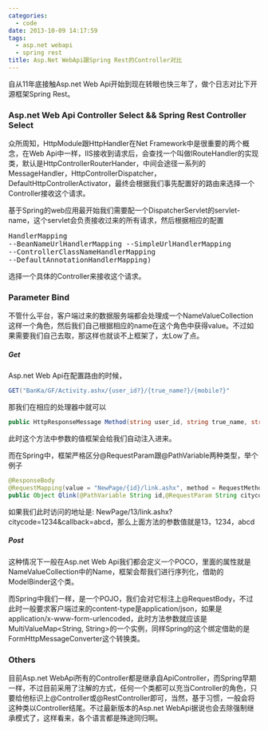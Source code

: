 ```yaml
---
categories:
  - code
date: 2013-10-09 14:17:59
tags:
  - asp.net webapi
  - spring rest
title: Asp.Net WebApi跟Spring Rest的Controller对比
---
```


自从11年底接触Asp.net Web Api开始到现在转眼也快三年了，做个日志对比下开源框架Spring Rest。

### Asp.net Web Api Controller Select && Spring Rest Controller Select
众所周知，HttpModule跟HttpHandler在Net Framework中是很重要的两个概念，在Web Api中一样，IIS接收到请求后，会查找一个叫做IRouteHandler的实现类，默认是HttpControllerRouterHander，中间会途径一系列的MessageHandler，HttpControllerDispatcher，DefaultHttpControllerActivator，最终会根据我们事先配置好的路由来选择一个Controller接收这个请求。

基于Spring的web应用最开始我们需要配一个DispatcherServlet的servlet-name，这个servlet会负责接收过来的所有请求，然后根据相应的配置<pre>HandlerMapping
--BeanNameUrlHandlerMapping
--SimpleUrlHandlerMapping
--ControllerClassNameHandlerMapping
--DefaultAnnotationHandlerMapping)</pre>选择一个具体的Controller来接收这个请求。

### Parameter Bind
不管什么平台，客户端过来的数据服务端都会处理成一个NameValueCollection这样一个角色，然后我们自己根据相应的name在这个角色中获得value。不过如果需要我们自己去取，那这样也就谈不上框架了，太Low了点。
##### Get
Asp.net Web Api在配置路由的时候，
```c#
GET("BanKa/GF/Activity.ashx/{user_id?}/{true_name?}/{mobile?}"
```
那我们在相应的处理器中就可以
```c#
public HttpResponseMessage Method(string user_id, string true_name, string mobile)
```
此时这个方法中参数的值框架会给我们自动注入进来。

而在Spring中，框架严格区分@RequestParam跟@PathVariable两种类型，举个例子
```java
@ResponseBody
@RequestMapping(value = "NewPage/{id}/link.ashx", method = RequestMethod.GET)
public Object Qlink(@PathVariable String id,@RequestParam String citycode,@RequestParam(required = false) String callback)
```
如果我们此时访问的地址是: NewPage/13/link.ashx?citycode=1234&callback=abcd，那么上面方法的参数值就是13，1234，abcd
##### Post
这种情况下一般在Asp.net Web Api我们都会定义一个POCO，里面的属性就是NameValueCollection中的Name，框架会帮我们进行序列化，借助的ModelBinder这个类。

而Spring中我们一样，是一个POJO，我们会对它标注上@RequestBody，不过此时一般要求客户端过来的content-type是application/json，如果是application/x-www-form-urlencoded，此时方法参数就应该是MultiValueMap<String, String>的一个实例，同样Spring的这个绑定借助的是FormHttpMessageConverter这个转换类。

### Others
目前Asp.net WebApi所有的Controller都是继承自ApiController，而Spring早期一样，不过目前采用了注解的方式，任何一个类都可以充当Controller的角色，只要给他标识上@Controller或@RestController即可，当然，基于习惯，一般会将这种类以Controller结尾。不过最新版本的Asp.net WebApi据说也会去除强制继承模式了，这样看来，各个语言都是殊途同归啊。